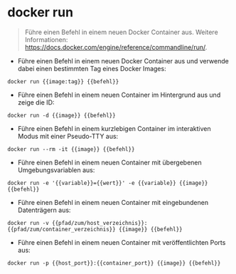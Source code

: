 # docker run

> Führe einen Befehl in einem neuen Docker Container aus.
> Weitere Informationen: <https://docs.docker.com/engine/reference/commandline/run/>.

- Führe einen Befehl in einem neuen Docker Container aus und verwende dabei einen bestimmten Tag eines Docker Images:

`docker run {{image:tag}} {{befehl}}`

- Führe einen Befehl in einem neuen Container im Hintergrund aus und zeige die ID:

`docker run -d {{image}} {{befehl}}`

- Führe einen Befehl in einem kurzlebigen Container im interaktiven Modus mit einer Pseudo-TTY aus:

`docker run --rm -it {{image}} {{befehl}}`

- Führe einen Befehl in einem neuen Container mit übergebenen Umgebungsvariablen aus:

`docker run -e '{{variable}}={{wert}}' -e {{variable}} {{image}} {{befehl}}`

- Führe einen Befehl in einem neuen Container mit eingebundenen Datenträgern aus:

`docker run -v {{pfad/zum/host_verzeichnis}}:{{pfad/zum/container_verzeichnis}} {{image}} {{befehl}}`

- Führe einen Befehl in einem neuen Container mit veröffentlichten Ports aus:

`docker run -p {{host_port}}:{{container_port}} {{image}} {{befehl}}`
